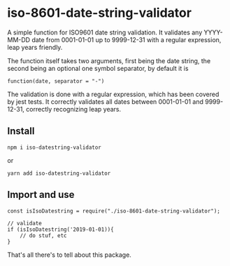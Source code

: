 # iso-8601-date-string-validator

A simple function for ISO9601 date string validation. It validates any YYYY-MM-DD date from 0001-01-01 up to 9999-12-31 with a regular expression, leap years friendly.

The function itself takes two arguments, first being the date string, the second being an optional one symbol separator, by default it is

```
function(date, separator = "-")
```

The validation is done with a regular expression, which has been covered by jest tests. It correctly validates all dates between 0001-01-01 and 9999-12-31, correctly recognizing leap years.

## Install
```
npm i iso-datestring-validator
```
or
```
yarn add iso-datestring-validator
```

## Import and use
```
const isIsoDatestring = require("./iso-8601-date-string-validator");

// validate
if (isIsoDatestring('2019-01-01)){
    // do stuf, etc
}
```

That's all there's to tell about this package.